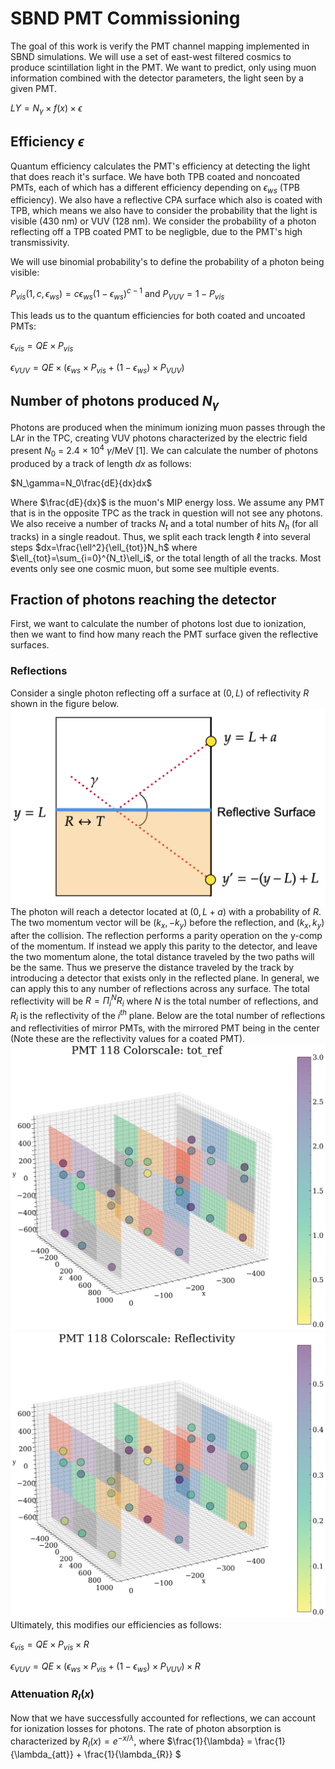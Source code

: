 # SBND PMT Commissioning

The goal of this work is verify the PMT channel mapping implemented in SBND simulations. We will use a set of east-west filtered cosmics to produce scintillation light in the PMT. We want to predict, only using muon information combined with the detector parameters, the light seen by a given PMT.

$LY = N_\gamma \times f(x) \times \epsilon$

## Efficiency $\epsilon$
Quantum efficiency calculates the PMT's efficiency at detecting the light that does reach it's surface. We have both TPB coated and noncoated PMTs, each of which has a different efficiency depending on $\epsilon_{ws}$ (TPB efficiency). We also have a reflective CPA surface which also is coated with TPB, which means we also have to consider the probability that the light is visible (430 nm) or VUV (128 nm). We consider the probability of a photon reflecting off a TPB coated PMT to be negligble, due to the PMT's high transmissivity. 

We will use binomial probability's to define the probability of a photon being visible:


$P_{vis}(1,c,\epsilon_{ws}) = c \epsilon_{ws} (1-\epsilon_{ws})^{c-1}$ and $P_{VUV} = 1-P_{vis}$


This leads us to the quantum efficiencies for both coated and uncoated PMTs:

$\epsilon_{vis} = QE \times P_{vis}$

$\epsilon_{VUV} = QE\times (\epsilon_{ws} \times P_{vis} + (1-\epsilon_{ws}) \times P_{VUV})$


## Number of photons produced $N_\gamma$
Photons are produced when the minimum ionizing muon passes through the LAr in the TPC, creating VUV photons characterized by the electric field present $N_0$ = 2.4 $\times$ 10$^4$ $\gamma$/MeV [1]. We can calculate the number of photons produced by a track of length $dx$ as follows:

$N_\gamma=N_0\frac{dE}{dx}dx$

Where $\frac{dE}{dx}$ is the muon's MIP energy loss. We assume any PMT that is in the opposite TPC as the track in question will not see any photons. We also receive a number of tracks $N_t$ and a total number of hits $N_h$ (for all tracks) in a single readout. Thus, we split each track length $\ell$ into several steps $dx=\frac{\ell^2}{\ell_{tot}}N_h$ where $\ell_{tot}=\sum_{i=0}^{N_t}\ell_i$, or the total length of all the tracks. Most events only see one cosmic muon, but some see multiple events.

## Fraction of photons reaching the detector
First, we want to calculate the number of photons lost due to ionization, then we want to find how many reach the PMT surface given the reflective surfaces.
### Reflections
Consider a single photon reflecting off a surface at $(0,L)$ of reflectivity $R$ shown in the figure below.
![reflection](/Images/reflection.png)
The photon will reach a detector located at $(0,L+a)$ with a probability of $R$. The two momentum vector will be $(k_x,-k_y)$ before the reflection, and $(k_x,k_y)$ after the collision. The reflection performs a parity operation on the y-comp of the momentum. If instead we apply this parity to the detector, and leave the two momentum alone, the total distance traveled by the two paths will be the same. Thus we preserve the distance traveled by the track by introducing a detector that exists only in the reflected plane. In general, we can apply this to any number of reflections across any surface. The total reflectivity will be $R=\Pi_i^NR_i$ where $N$ is the total number of reflections, and $R_i$ is the reflectivity of the $i^{th}$ plane. Below are the total number of reflections and reflectivities of mirror PMTs, with the mirrored PMT being in the center (Note these are the reflectivity values for a coated PMT).
![coated_ref](/Plots/PMT118ckey__tot_ref.jpg)
![coated_ref](/Plots/PMT118ckey__Reflectivity.jpg)
Ultimately, this modifies our efficiencies as follows: 

$\epsilon_{vis} = QE \times P_{vis} \times R$

$\epsilon_{VUV} = QE\times (\epsilon_{ws} \times P_{vis} + (1-\epsilon_{ws}) \times P_{VUV}) \times R$ 


### Attenuation $R_I(x)$
Now that we have successfully accounted for reflections, we can account for ionization losses for photons. The rate of photon absorption is characterized by $R_I(x)=e^{-x/\lambda}$, where $\frac{1}{\lambda} = \frac{1}{\lambda_{att}} + \frac{1}{\lambda_{R}} $






